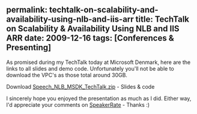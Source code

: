 permalink: techtalk-on-scalability-and-availability-using-nlb-and-iis-arr
title: TechTalk on Scalability & Availability Using NLB and IIS ARR
date: 2009-12-16
tags: [Conferences & Presenting]
---
As promised during my TechTalk today at Microsoft Denmark, here are the links to all slides and demo code. Unfortunately you'll not be able to download the VPC's as those total around 30GB.

<!-- more -->

Download [Speech_NLB_MSDK_TechTalk.zip](http://improve.dk/wp-content/uploads/2009/12/Speech_NLB_MSDK_TechTalk.rar) - Slides & code

I sincerely hope you enjoyed the presentation as much as I did. Either way, I'd appreciate your comments on [SpeakerRate](http://speakerrate.com/talks/1900-using-network-load-balancing-for-availability-scalability-microsoft-dk-techtalk) - Thanks :)
